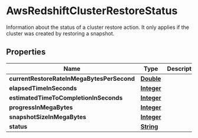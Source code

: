 

# AwsRedshiftClusterRestoreStatus

Information about the status of a cluster restore action. It only applies if the cluster was created by restoring a snapshot.

## Properties

| Name | Type | Description | Notes |
|------------ | ------------- | ------------- | -------------|
|**currentRestoreRateInMegaBytesPerSecond** | [**Double**](Double.md) |  |  [optional] |
|**elapsedTimeInSeconds** | [**Integer**](Integer.md) |  |  [optional] |
|**estimatedTimeToCompletionInSeconds** | [**Integer**](Integer.md) |  |  [optional] |
|**progressInMegaBytes** | [**Integer**](Integer.md) |  |  [optional] |
|**snapshotSizeInMegaBytes** | [**Integer**](Integer.md) |  |  [optional] |
|**status** | [**String**](String.md) |  |  [optional] |



